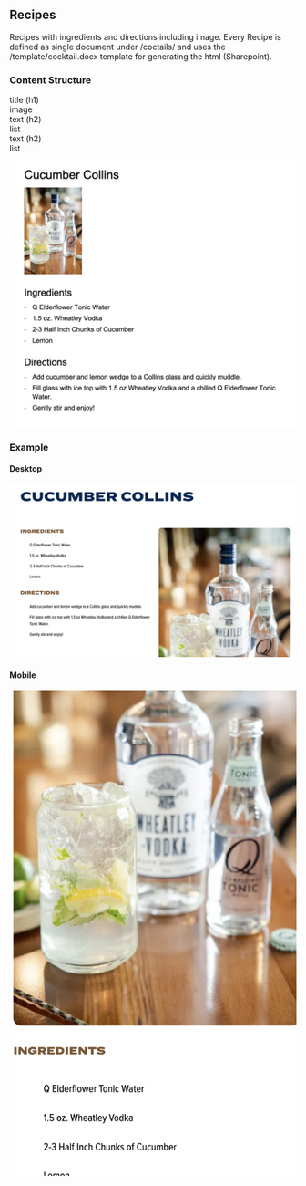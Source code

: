 ## Recipes

Recipes with ingredients and directions including image. Every Recipe is defined as single document under
/coctails/ and uses the /template/cocktail.docx template for generating the html (Sharepoint).

### Content Structure

title (h1)<br/>image<br/>text (h2)<br/>list<br/>text (h2)<br/>list<br/>

![expample.png](../assets/recipe-author.png)

### Example

#### Desktop
![expample.png](../assets/recipe-desktop.png)

#### Mobile
![expample.png](../assets/recipe-mobile.png)
